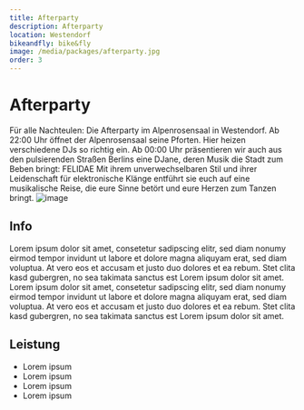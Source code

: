 ```yaml
---
title: Afterparty
description: Afterparty
location: Westendorf
bikeandfly: bike&fly
image: /media/packages/afterparty.jpg
order: 3
---
```


# Afterparty

Für alle Nachteulen: Die Afterparty im Alpenrosensaal in Westendorf. 
Ab 22:00 Uhr öffnet der Alpenrosensaal seine Pforten. Hier heizen verschiedene DJs so richtig ein. 
Ab 00:00 Uhr präsentieren wir auch aus den pulsierenden Straßen Berlins eine DJane, deren Musik die Stadt zum Beben bringt: FELIDAE
Mit ihrem unverwechselbaren Stil und ihrer Leidenschaft für elektronische Klänge entführt sie euch auf eine musikalische Reise, die eure Sinne betört und eure Herzen zum Tanzen bringt.
![image](https://github.com/naschidaniel/fly-tirol/assets/143787316/90f6cb76-e997-48fd-91e3-20e0a4a3d00f)



## Info

Lorem ipsum dolor sit amet, consetetur sadipscing elitr, sed diam nonumy eirmod tempor invidunt ut labore et dolore magna aliquyam erat, sed diam voluptua. At vero eos et accusam et justo duo dolores et ea rebum. Stet clita kasd gubergren, no sea takimata sanctus est Lorem ipsum dolor sit amet. Lorem ipsum dolor sit amet, consetetur sadipscing elitr, sed diam nonumy eirmod tempor invidunt ut labore et dolore magna aliquyam erat, sed diam voluptua. At vero eos et accusam et justo duo dolores et ea rebum. Stet clita kasd gubergren, no sea takimata sanctus est Lorem ipsum dolor sit amet.

## Leistung

- Lorem ipsum
- Lorem ipsum
- Lorem ipsum
- Lorem ipsum

<ContentImageGallery path="/media/packages/gallerie/"/>

